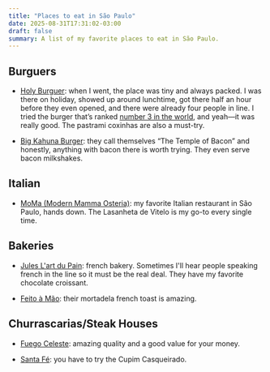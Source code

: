 ```yaml
---
title: "Places to eat in São Paulo"
date: 2025-08-31T17:31:02-03:00
draft: false
summary: A list of my favorite places to eat in São Paulo.
---
```


## Burguers

- [Holy Burguer](https://www.instagram.com/holyburgersp/): when I went, the place was tiny and always packed. I was there on holiday, showed up around lunchtime, got there half an hour before they even opened, and there were already four people in line. I tried the burger that’s ranked [number 3 in the world](https://www.burgerdudes.se/the-worlds-best-burgers/), and yeah—it was really good. The pastrami coxinhas are also a must-try.

- [Big Kahuna Burger](https://www.instagram.com/bigkahunaburgerr/): they call themselves “The Temple of Bacon” and honestly, anything with bacon there is worth trying. They even serve bacon milkshakes.

## Italian

- [MoMa (Modern Mamma Osteria)](https://www.instagram.com/modernmammaosteria/): my favorite Italian restaurant in São Paulo, hands down. The Lasanheta de Vitelo is my go-to every single time.

## Bakeries

- [Jules L'art du Pain](https://www.instagram.com/padariajules/): french bakery. Sometimes I'll hear people speaking french in the line so it must be the real deal. They have my favorite chocolate croissant.

- [Feito à Mão](https://www.instagram.com/feitoamao.sp/): their mortadela french toast is amazing.

## Churrascarias/Steak Houses

- [Fuego Celeste](https://www.instagram.com/fuegocelesteoficial/): amazing quality and a good value for your money.

- [Santa Fé](https://www.instagram.com/santafeocupim/): you have to try the Cupim Casqueirado.
